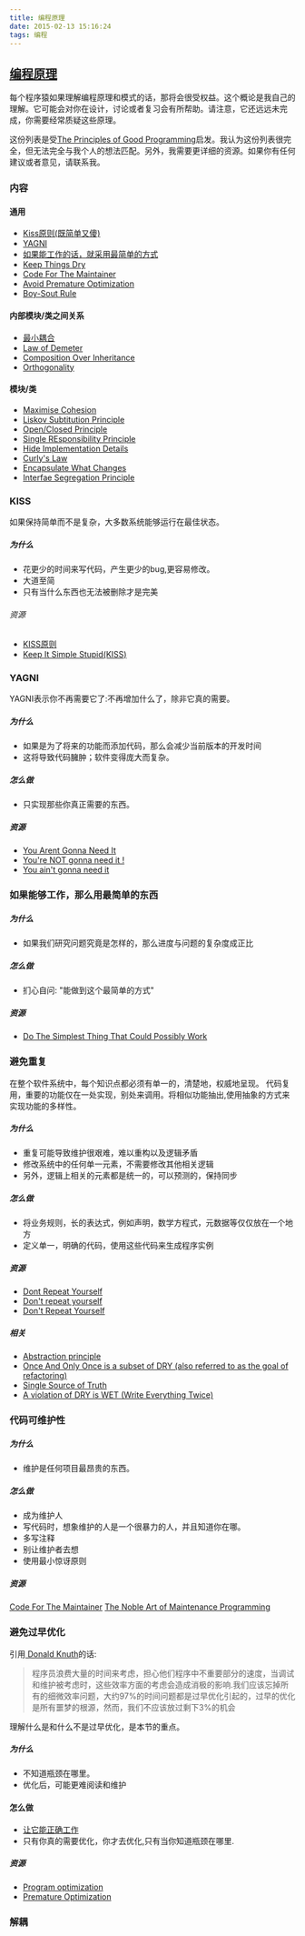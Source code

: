 ```yaml
---
title: 编程原理
date: 2015-02-13 15:16:24
tags: 编程
---
```


## [编程原理](http://webpro.github.io/programming-principles/)

每个程序猿如果理解编程原理和模式的话，那将会很受权益。这个概论是我自己的理解。它可能会对你在设计，讨论或者复习会有所帮助。请注意，它还远远未完成，你需要经常质疑这些原理。  

这份列表是受[The Principles of Good Programming](http://www.artima.com/weblogs/viewpost.jsp?thread=331531)启发。我认为这份列表很完全，但无法完全与我个人的想法匹配。另外，我需要更详细的资源。如果你有任何建议或者意见，请联系我。

<!--more-->
### 内容
#### 通用
* [Kiss原则(既简单又傻)](####KISS)
* [YAGNI](####YAGNI)
* [如果能工作的话，就采用最简单的方式]()
* [Keep Things Dry]()
* [Code For The Maintainer]()
* [Avoid Premature Optimization]()
* [Boy-Sout Rule]()

#### 内部模块/类之间关系
* [最小耦合](####最小耦合)
* [Law of Demeter]()
* [Composition Over Inheritance]()
* [Orthogonality]()

#### 模块/类
* [Maximise Cohesion]()
* [Liskov Subtitution Principle]()
* [Open/Closed Principle]()
* [Single REsponsibility Principle]()
* [Hide Implementation Details]()
* [Curly's Law]()
* [Encapsulate What Changes]()
* [Interfae Segregation Principle]()

### KISS
如果保持简单而不是复杂，大多数系统能够运行在最佳状态。

##### 为什么
* 花更少的时间来写代码，产生更少的bug,更容易修改。
* 大道至简
* 只有当什么东西也无法被删除才是完美

###### 资源
* [KISS原则](http://en.wikipedia.org/wiki/KISS_principle)
* [Keep It Simple Stupid(KISS)](http://principles-wiki.net/principles:keep_it_simple_stupid)

### YAGNI
YAGNI表示你不再需要它了:不再增加什么了，除非它真的需要。
##### 为什么
* 如果是为了将来的功能而添加代码，那么会减少当前版本的开发时间
* 这将导致代码臃肿；软件变得庞大而复杂。

##### 怎么做
* 只实现那些你真正需要的东西。

##### 资源
* [You Arent Gonna Need It](http://c2.com/xp/YouArentGonnaNeedIt.html)
* [You're NOT gonna need it !](http://www.xprogramming.com/Practices/PracNotNeed.html)
* [You ain't gonna need it](http://en.wikipedia.org/wiki/You_ain't_gonna_need_it)

### 如果能够工作，那么用最简单的东西
##### 为什么
* 如果我们研究问题究竟是怎样的，那么进度与问题的复杂度成正比

##### 怎么做
* 扪心自问: "能做到这个最简单的方式"

##### 资源
* [Do The Simplest Thing That Could Possibly Work](http://c2.com/xp/DoTheSimplestThingThatCouldPossiblyWork.html)

### 避免重复
在整个软件系统中，每个知识点都必须有单一的，清楚地，权威地呈现。
代码复用，重要的功能仅在一处实现，别处来调用。将相似功能抽出,使用抽象的方式来实现功能的多样性。
##### 为什么
* 重复可能导致维护很艰难，难以重构以及逻辑矛盾
* 修改系统中的任何单一元素，不需要修改其他相关逻辑
* 另外，逻辑上相关的元素都是统一的，可以预测的，保持同步

##### 怎么做
* 将业务规则，长的表达式，例如声明，数学方程式，元数据等仅仅放在一个地方
* 定义单一，明确的代码，使用这些代码来生成程序实例

##### 资源
* [Dont Repeat Yourself](http://c2.com/cgi/wiki?DontRepeatYourself)
* [Don't repeat yourself](http://en.wikipedia.org/wiki/Don't_repeat_yourself)
* [Don't Repeat Yourself](http://programmer.97things.oreilly.com/wiki/index.php/Don't_Repeat_Yourself)

##### 相关
* [Abstraction principle](http://en.wikipedia.org/wiki/Abstraction_principle_(computer_programming))
* [Once And Only Once is a subset of DRY (also referred to as the goal of refactoring)](http://c2.com/cgi/wiki?OnceAndOnlyOnce)
* [Single Source of Truth](http://en.wikipedia.org/wiki/Single_Source_of_Truth)
* [A violation of DRY is WET (Write Everything Twice)](http://thedailywtf.com/articles/The-WET-Cart)

### 代码可维护性
##### 为什么
* 维护是任何项目最昂贵的东西。

##### 怎么做
* 成为维护人
* 写代码时，想象维护的人是一个很暴力的人，并且知道你在哪。
* 多写注释
* 别让维护者去想
* 使用最小惊讶原则

##### 资源
[Code For The Maintainer](http://c2.com/cgi/wiki?CodeForTheMaintainer)
[The Noble Art of Maintenance Programming](http://blog.codinghorror.com/the-noble-art-of-maintenance-programming/)

### 避免过早优化 
引用[ Donald Knuth](http://en.wikiquote.org/wiki/Donald_Knuth)的话:


> 程序员浪费大量的时间来考虑，担心他们程序中不重要部分的速度，当调试和维护被考虑时，这些效率方面的考虑会造成消极的影响.我们应该忘掉所有的细微效率问题，大约97%的时间问题都是过早优化引起的，过早的优化是所有噩梦的根源，然而，我们不应该放过剩下3%的机会

理解什么是和什么不是过早优化，是本节的重点。

##### 为什么
* 不知道瓶颈在哪里。
* 优化后，可能更难阅读和维护

#### 怎么做
* [让它能正确工作](http://c2.com/cgi/wiki?MakeItWorkMakeItRightMakeItFast)
* 只有你真的需要优化，你才去优化,只有当你知道瓶颈在哪里.

##### 资源
* [Program optimization](http://en.wikipedia.org/wiki/Program_optimization)
* [Premature Optimization](http://c2.com/cgi/wiki?PrematureOptimization)

### 解耦


